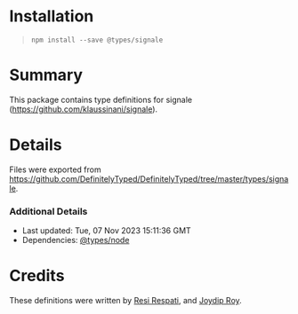 # Installation
> `npm install --save @types/signale`

# Summary
This package contains type definitions for signale (https://github.com/klaussinani/signale).

# Details
Files were exported from https://github.com/DefinitelyTyped/DefinitelyTyped/tree/master/types/signale.

### Additional Details
 * Last updated: Tue, 07 Nov 2023 15:11:36 GMT
 * Dependencies: [@types/node](https://npmjs.com/package/@types/node)

# Credits
These definitions were written by [Resi Respati](https://github.com/resir014), and [Joydip Roy](https://github.com/rjoydip).
